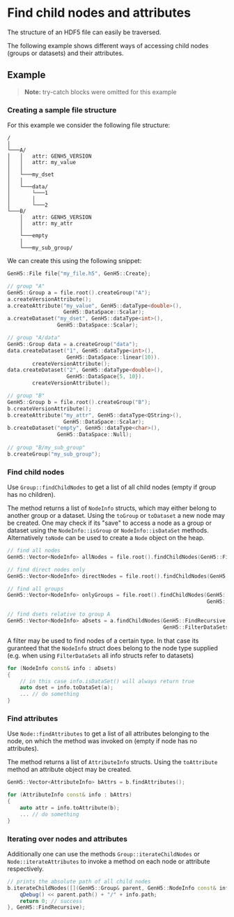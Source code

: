 # Find child nodes and attributes

The structure of an HDF5 file can easily be traversed. 

The following example shows different ways of accessing child nodes (groups or datasets) and their attributes.

## Example

> **Note:** try-catch blocks were omitted for this example

### Creating a sample file structure

For this example we consider the following file structure:

```
/
│
└───A/
│   │   attr: GENH5_VERSION
│   │   attr: my_value
│   │
│   └───my_dset
│   │
│   └───data/
│       └───1
│       │
│       └───2
└───B/
    │   attr: GENH5_VERSION
    │   attr: my_attr
    │
    └───empty
    │
    └───my_sub_group/
``` 

We can create this using the following snippet:

```c++
GenH5::File file{"my_file.h5", GenH5::Create};

// group "A"
GenH5::Group a = file.root().createGroup("A");
a.createVersionAttribute();
a.createAttribute("my_value", GenH5::dataType<double>(),
                  GenH5::DataSpace::Scalar);
a.createDataset("my_dset", GenH5::dataType<int>(),
                GenH5::DataSpace::Scalar);

// group "A/data"
GenH5::Group data = a.createGroup("data");
data.createDataset("1", GenH5::dataType<int>(),
                   GenH5::DataSpace::linear(10)).
        createVersionAttribute();
data.createDataset("2", GenH5::dataType<double>(),
                   GenH5::DataSpace{5, 10}).
        createVersionAttribute();

// group "B"
GenH5::Group b = file.root().createGroup("B");
b.createVersionAttribute();
b.createAttribute("my_attr", GenH5::dataType<QString>(),
                  GenH5::DataSpace::Scalar);
b.createDataset("empty", GenH5::dataType<char>(),
                GenH5::DataSpace::Null);
				
// group "B/my_sub_group"
b.createGroup("my_sub_group");
```

### Find child nodes

Use `Group::findChildNodes` to get a list of all child nodes (empty if group has no children).

The method returns a list of `NodeInfo` structs, which may either belong to another group or a dataset. 
Using the `toGroup` or `toDataset` a new node may be created. 
One may check if its "save" to access a node as a group or dataset using the `NodeInfo::isGroup` or `NodeInfo::isDataSet` methods. 
Alternatively `toNode` can be used to create a `Node` object on the heap. 

```c++
// find all nodes 
GenH5::Vector<NodeInfo> allNodes = file.root().findChildNodes(GenH5::FindRecursive);

// find direct nodes only
GenH5::Vector<NodeInfo> directNodes = file.root().findChildNodes(GenH5::FindDirectOnly);

// find all groups
GenH5::Vector<NodeInfo> onlyGroups = file.root().findChildNodes(GenH5::FindRecursive,
                                                                GenH5::FilterGroups);

// find dsets relative to group A
GenH5::Vector<NodeInfo> aDsets = a.findChildNodes(GenH5::FindRecursive,
                                                  GenH5::FilterDataSets);
```

A filter may be used to find nodes of a certain type. 
In that case its guranteed that the `NodeInfo` struct does belong to the node type supplied (e.g. when using `FilterDataSets` all info structs refer to datasets)

```c++
for (NodeInfo const& info : aDsets)
{
    // in this case info.isDataSet() will always return true 
    auto dset = info.toDataSet(a);
    ... // do something
}
```

### Find attributes

Use `Node::findAttributes` to get a list of all attributes belonging to the node, on which the method was invoked on (empty if node has no attributes).

The method returns a list of `AttributeInfo` structs. 
Using the `toAttribute` method an attribute object may be created.


```c++
GenH5::Vector<AttributeInfo> bAttrs = b.findAttributes();

for (AttributeInfo const& info : bAttrs)
{
    auto attr = info.toAttribute(b);
	... // do something
}
```

### Iterating over nodes and attributes

Additionally one can use the methods `Group::iterateChildNodes` or `Node::iterateAttributes` to invoke a method on each node or attribute respectively.

```c++
// prints the absolute path of all child nodes
b.iterateChildNodes([](GenH5::Group& parent, GenH5::NodeInfo const& info) -> herr_t {
    qDebug() << parent.path() + "/" + info.path;
    return 0; // success
}, GenH5::FindRecursive);
```